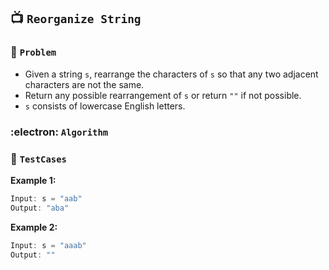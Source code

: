 ## 📺  `Reorganize String`

### 🧿 `Problem`
* Given a string `s`, rearrange the characters of `s` so that any two adjacent characters are not the same.
* Return any possible rearrangement of `s` or return `""` if not possible.
* `s` consists of lowercase English letters.


### :electron: `Algorithm`


### 🧪 `TestCases`
**Example 1:**
```kotlin
Input: s = "aab"
Output: "aba"
```
**Example 2:**
```kotlin
Input: s = "aaab"
Output: ""
```
